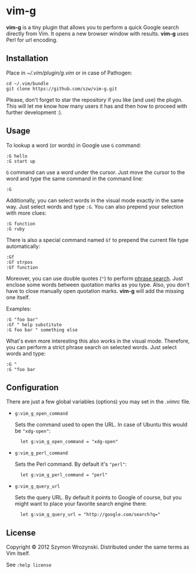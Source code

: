vim-g
=====

**vim-g** is a tiny plugin that allows you to perform a quick Google search directly from Vim. It opens a new
browser window with results. **vim-g** uses Perl for url encoding.


Installation
------------

Place in *~/.vim/plugin/g.vim* or in case of Pathogen:

    cd ~/.vim/bundle
    git clone https://github.com/szw/vim-g.git

Please, don't forget to star the repository if you like (and use) the plugin. This will let me know
how many users it has and then how to proceed with further development :).


Usage
-----

To lookup a word (or words) in Google use `G` command:

    :G hello
    :G start up

`G` command can use a word under the cursor. Just move the cursor to the word and type the same command in the
command line:

    :G

Additionally, you can select words in the visual mode exactly in the same way. Just select words and type
`:G`. You can also prepend your selection with more clues:

    :G function
    :G ruby

There is also a special command named `Gf` to prepend the current file type automatically:

    :Gf
    :Gf strpos
    :Gf function

Moreover, you can use double quotes (`"`) to perform [phrase
search](http://support.google.com/websearch/bin/answer.py?hl=en&answer=136861). Just enclose some words
between quotation marks as you type. Also, you don't have to close manually open quotation marks. **vim-g**
will add the missing one itself.

Examples:

    :G "foo bar"
    :Gf " help substitute
    :G foo bar " something else

What's even more interesting this also works in the visual mode. Therefore, you can perform a strict phrase
search on selected words. Just select words and type:

    :G "
    :G "foo bar


Configuration
-------------

There are just a few global variables (options) you may set in the *.vimrc* file.

* `g:vim_g_open_command`

  Sets the command used to open the URL. In case of Ubuntu this would be
  `"xdg-open"`:

        let g:vim_g_open_command = "xdg-open"

* `g:vim_g_perl_command`

  Sets the Perl command. By default it's `"perl"`:

        let g:vim_g_perl_command = "perl"

* `g:vim_g_query_url`

  Sets the query URL. By default it points to Google of course, but you might want to place your favorite
  search engine there:

        let g:vim_g_query_url = "http://google.com/search?q="


License
-------

Copyright &copy; 2012 Szymon Wrozynski. Distributed under the same terms as Vim itself.

See `:help license`
